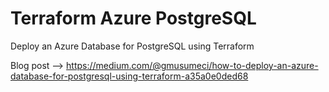 # Terraform Azure PostgreSQL

Deploy an Azure Database for PostgreSQL using Terraform

Blog post --> https://medium.com/@gmusumeci/how-to-deploy-an-azure-database-for-postgresql-using-terraform-a35a0e0ded68
